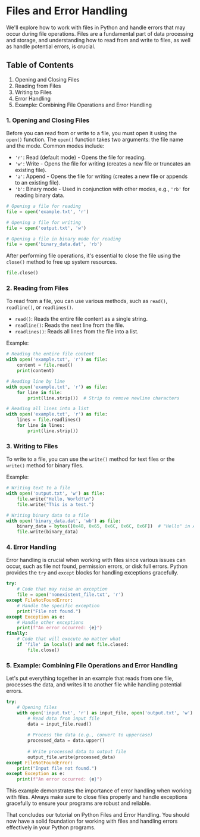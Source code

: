 # Files and Error Handling

We'll explore how to work with files in Python and handle errors that may occur during file operations. Files are a fundamental part of data processing and storage, and understanding how to read from and write to files, as well as handle potential errors, is crucial.

## Table of Contents
1. Opening and Closing Files
2. Reading from Files
3. Writing to Files
4. Error Handling
5. Example: Combining File Operations and Error Handling

### 1. Opening and Closing Files

Before you can read from or write to a file, you must open it using the `open()` function. The `open()` function takes two arguments: the file name and the mode. Common modes include:
- `'r'`: Read (default mode) - Opens the file for reading.
- `'w'`: Write - Opens the file for writing (creates a new file or truncates an existing file).
- `'a'`: Append - Opens the file for writing (creates a new file or appends to an existing file).
- `'b'`: Binary mode - Used in conjunction with other modes, e.g., `'rb'` for reading binary data.

```python
# Opening a file for reading
file = open('example.txt', 'r')

# Opening a file for writing
file = open('output.txt', 'w')

# Opening a file in binary mode for reading
file = open('binary_data.dat', 'rb')
```

After performing file operations, it's essential to close the file using the `close()` method to free up system resources.

```python
file.close()
```

### 2. Reading from Files

To read from a file, you can use various methods, such as `read()`, `readline()`, or `readlines()`.

- `read()`: Reads the entire file content as a single string.
- `readline()`: Reads the next line from the file.
- `readlines()`: Reads all lines from the file into a list.

Example:

```python
# Reading the entire file content
with open('example.txt', 'r') as file:
    content = file.read()
    print(content)

# Reading line by line
with open('example.txt', 'r') as file:
    for line in file:
        print(line.strip())  # Strip to remove newline characters

# Reading all lines into a list
with open('example.txt', 'r') as file:
    lines = file.readlines()
    for line in lines:
        print(line.strip())
```

### 3. Writing to Files

To write to a file, you can use the `write()` method for text files or the `write()` method for binary files.

Example:

```python
# Writing text to a file
with open('output.txt', 'w') as file:
    file.write("Hello, World!\n")
    file.write("This is a test.")

# Writing binary data to a file
with open('binary_data.dat', 'wb') as file:
    binary_data = bytes([0x48, 0x65, 0x6C, 0x6C, 0x6F])  # "Hello" in ASCII
    file.write(binary_data)
```

### 4. Error Handling

Error handling is crucial when working with files since various issues can occur, such as file not found, permission errors, or disk full errors. Python provides the `try` and `except` blocks for handling exceptions gracefully.

```python
try:
    # Code that may raise an exception
    file = open('nonexistent_file.txt', 'r')
except FileNotFoundError:
    # Handle the specific exception
    print("File not found.")
except Exception as e:
    # Handle other exceptions
    print(f"An error occurred: {e}")
finally:
    # Code that will execute no matter what
    if 'file' in locals() and not file.closed:
        file.close()
```

### 5. Example: Combining File Operations and Error Handling

Let's put everything together in an example that reads from one file, processes the data, and writes it to another file while handling potential errors.

```python
try:
    # Opening files
    with open('input.txt', 'r') as input_file, open('output.txt', 'w') as output_file:
        # Read data from input file
        data = input_file.read()
        
        # Process the data (e.g., convert to uppercase)
        processed_data = data.upper()
        
        # Write processed data to output file
        output_file.write(processed_data)
except FileNotFoundError:
    print("Input file not found.")
except Exception as e:
    print(f"An error occurred: {e}")
```

This example demonstrates the importance of error handling when working with files. Always make sure to close files properly and handle exceptions gracefully to ensure your programs are robust and reliable.

That concludes our tutorial on Python Files and Error Handling. You should now have a solid foundation for working with files and handling errors effectively in your Python programs.

